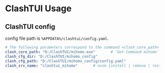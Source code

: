 # ClashTUI Usage

## ClashTUI config

config file path is `%APPDATA%/clashtui/config.yaml`.

```yaml
# The following parameters correspond to the command <clash_core_path> -d <clash_cfg_dir> -f <clash_cfg_path>
clash_core_path: "D:/ClashTUI/mihomo.exe"       # `Get-Command mihomo`
clash_cfg_dir: "D:/ClashTUI/mihomo_config"
clash_cfg_path: "D:/ClashTUI/mihomo_config/config.yaml"
clash_srv_name: "clashtui_mihomo"       # nssm {install | remove | restart | stop | edit} <clash_srv_name>
```

